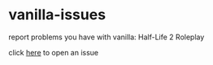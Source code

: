 # vanilla-issues
report problems you have with vanilla: Half-Life 2 Roleplay

click [here](https://github.com/avxsb/vanilla-issues/issues/new/choose) to open an issue
